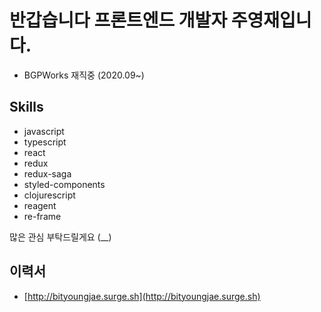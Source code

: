 # 반갑습니다 프론트엔드 개발자 주영재입니다.

- BGPWorks 재직중 (2020.09~)

## Skills
- javascript
- typescript
- react
- redux
- redux-saga
- styled-components
- clojurescript
- reagent
- re-frame

많은 관심 부탁드릴게요 (__)

## 이력서

- [http://bityoungjae.surge.sh](http://bityoungjae.surge.sh)
